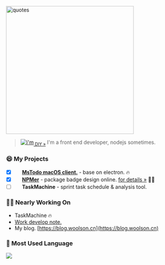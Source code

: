 <!--
**woolson/woolson** is a ✨ _special_ ✨ repository because its `README.md` (this file) appears on your GitHub profile.

Here are some ideas to get you started:

- 🔭 I’m currently working on ...
- 🌱 I’m currently learning ...
- 👯 I’m looking to collaborate on ...
- 🤔 I’m looking for help with ...
- 💬 Ask me about ...
- 📫 How to reach me: ...
- 😄 Pronouns: ...
- ⚡ Fun fact: ...
-->

<img src="https://woolson.github.io/npmer-badge/img/quotes.svg" title="quotes" width="350" />

> [![i'm](https://woolson.github.io/npmer-badge/badge/ilcr-none-none-I'm%20developer!-ffffff-46bc99-I%20love%20it.-444-e2e8e6-r-f-f.svg)](https://npmer.woolson.cn/)<sub><a href="https://npmer.woolson.cn/" target="_blank">&nbsp;DIY &raquo;</a></sub>   I'm a front end developer, nodejs sometimes.

### 😄 My Projects 

- [x] <img src="https://todo.microsoft.com/favicon.ico" width="16" height="16" /> **[MsTodo macOS client.](https://blog.woolson.cn/tools/todo-for-macos.html)** - base on electron. 🔥
- [x] <img src="https://npmer.woolson.cn/icons/favicon.ico" width="16" height="16" /> **[NPMer](https://npmer.woolson.cn/)** - package badge design online. [for details »](https://blog.woolson.cn/tools/npmer.html) 👍🏼
- [ ] <img src="https://woolson.cn/task-machine/favicon.svg" width="16" height="16" /> **TaskMachine** - sprint task schedule & analysis tool.

### ✊🏼 Nearly Working On

- TaskMachine 🔥
- [Work develop note. ](https://github.com/woolson/woolson/issues)
- My blog. [https://blog.woolson.cn](https://blog.woolson.cn)

### 🌱 Most Used Language

![](https://github-readme-stats.vercel.app/api/top-langs/?username=woolson&layout=compact&count_private=true&hide_title=true)
